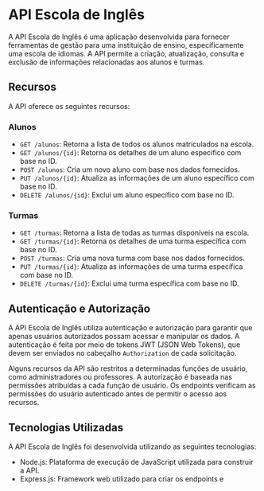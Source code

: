 # API Escola de Inglês

A API Escola de Inglês é uma aplicação desenvolvida para fornecer ferramentas de
gestão para uma instituição de ensino, especificamente uma escola de idiomas. A
API permite a criação, atualização, consulta e exclusão de informações
relacionadas aos alunos e turmas.

## Recursos

A API oferece os seguintes recursos:

### Alunos

- `GET /alunos`: Retorna a lista de todos os alunos matriculados na escola.
- `GET /alunos/{id}`: Retorna os detalhes de um aluno específico com base no ID.
- `POST /alunos`: Cria um novo aluno com base nos dados fornecidos.
- `PUT /alunos/{id}`: Atualiza as informações de um aluno específico com base no
  ID.
- `DELETE /alunos/{id}`: Exclui um aluno específico com base no ID.

### Turmas

- `GET /turmas`: Retorna a lista de todas as turmas disponíveis na escola.
- `GET /turmas/{id}`: Retorna os detalhes de uma turma específica com base no
  ID.
- `POST /turmas`: Cria uma nova turma com base nos dados fornecidos.
- `PUT /turmas/{id}`: Atualiza as informações de uma turma específica com base
  no ID.
- `DELETE /turmas/{id}`: Exclui uma turma específica com base no ID.

## Autenticação e Autorização

A API Escola de Inglês utiliza autenticação e autorização para garantir que
apenas usuários autorizados possam acessar e manipular os dados. A autenticação
é feita por meio de tokens JWT (JSON Web Tokens), que devem ser enviados no
cabeçalho `Authorization` de cada solicitação.

Alguns recursos da API são restritos a determinadas funções de usuário, como
administradores ou professores. A autorização é baseada nas permissões
atribuídas a cada função de usuário. Os endpoints verificam as permissões do
usuário autenticado antes de permitir o acesso aos recursos.

## Tecnologias Utilizadas

A API Escola de Inglês foi desenvolvida utilizando as seguintes tecnologias:

- Node.js: Plataforma de execução de JavaScript utilizada para construir a API.
- Express.js: Framework web utilizado para criar os endpoints e
